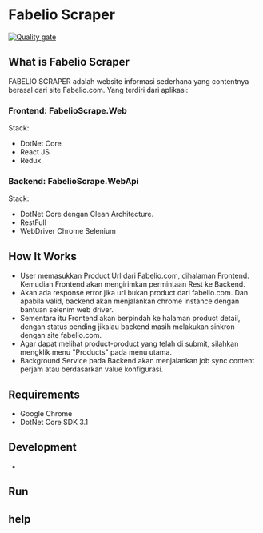 # Fabelio Scraper

[![Quality gate](https://sonarcloud.io/api/project_badges/quality_gate?project=sjafru_fabelio-scrape)](https://sonarcloud.io/dashboard?id=sjafru_fabelio-scrape)

## What is Fabelio Scraper

FABELIO SCRAPER adalah website informasi sederhana yang contentnya berasal dari site Fabelio.com.
Yang terdiri dari aplikasi:

### Frontend: FabelioScrape.Web

Stack: 

- DotNet Core 
- React JS
- Redux

### Backend: FabelioScrape.WebApi

Stack: 

- DotNet Core dengan Clean Architecture.
- RestFull
- WebDriver Chrome Selenium

## How It Works


- User memasukkan Product Url dari Fabelio.com, dihalaman Frontend. Kemudian Frontend akan mengirimkan permintaan Rest ke Backend.
- Akan ada response error jika url bukan product dari fabelio.com. Dan apabila valid, backend akan menjalankan chrome instance dengan bantuan selenim web driver.
- Sementara itu Frontend akan berpindah ke halaman product detail, dengan status pending jikalau backend masih melakukan sinkron dengan site fabelio.com.
- Agar dapat melihat product-product yang telah di submit, silahkan mengklik menu "Products" pada menu utama.
- Background Service pada Backend akan menjalankan job sync content perjam atau berdasarkan value konfigurasi.


## Requirements

- Google Chrome
- DotNet Core SDK 3.1

## Development

- 

## Run



## help
